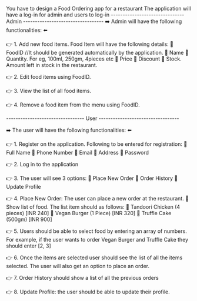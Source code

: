 You have to design a Food Ordering app for a restaurant
The application will have a log-in for admin and users to log-in
------------------------------- Admin ----------------------------------
➡️ Admin will have the following functionalities: ⬅️

👉 1. Add new food items. Food Item will have the following details:
        🔴 FoodID //It should be generated automatically by the application.
        🔴 Name
        🔴 Quantity. For eg, 100ml, 250gm, 4pieces etc
        🔴 Price
        🔴 Discount
        🔴 Stock. Amount left in stock in the restaurant.

👉 2. Edit food items using FoodID.

👉 3. View the list of all food items.

👉 4. Remove a food item from the menu using FoodID.

--------------------------------- User ----------------------------------

➡️ The user will have the following functionalities: ⬅️

👉 1. Register on the application. Following to be entered for registration:
        🔴 Full Name
        🔴 Phone Number
        🔴 Email
        🔴 Address
        🔴 Password

👉 2. Log in to the application

👉 3. The user will see 3 options:
        🔴 Place New Order
        🔴 Order History
        🔴 Update Profile

👉 4. Place New Order: The user can place a new order at the restaurant.
        🔵 Show list of food. The list item should as follows:
            🔴 Tandoori Chicken (4 pieces) [INR 240]
            🔴 Vegan Burger (1 Piece) [INR 320]
            🔴 Truffle Cake (500gm) [INR 900]

👉 5. Users should be able to select food by entering an array of numbers. For example, if the user wants to order Vegan Burger and Truffle Cake they should enter [2, 3]

👉 6. Once the items are selected user should see the list of all the items selected. The user will also get an option to place an order.

👉 7. Order History should show a list of all the previous orders

👉 8. Update Profile: the user should be able to update their profile.
